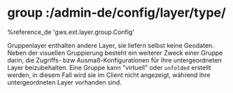 # group :/admin-de/config/layer/type/

%reference_de 'gws.ext.layer.group.Config'

Gruppenlayer enthalten andere Layer, sie liefern selbst keine Geodaten. Neben der visuellen Gruppierung besteht ein weiterer Zweck einer Gruppe darin, die Zugriffs- bzw Ausmaß-Konfigurationen für ihre untergeordneten Layer beizubehalten. Eine Gruppe kann "virtuell" oder `unfolded` erstellt werden, in diesem Fall wird sie im Client nicht angezeigt, während ihre untergeordneten Layer vorhanden sind.
